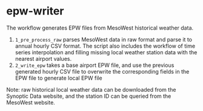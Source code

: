 # epw-writer
The workflow generates EPW files from MesoWest historical weather data.
 
1. `1_pre_process_raw` parses MesoWest data in raw format and parse it to annual hourly CSV format. The script also includes the workflow of time series interpolation and filling missing local weather station data with the nearest airport values.
2. `2_write_epw` takes a base airport EPW file, and use the previous generated hourly CSV file to overwrite the corresponding fields in the EPW file to generate local EPW file

Note: raw historical local weather data can be downloaded from the Synoptic Data website, and the station ID can be queried from the MesoWest website.